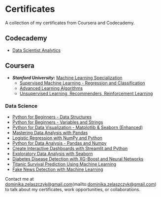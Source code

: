 # Certificates

A collection of my certificates from Coursera and Codecademy.

## Codecademy

* [Data Scientist Analytics](https://github.com/dominika-zelaszczyk/certificates/blob/main/Codecademy_Data%20Scientist%20-%20Analytics.pdf)

## Coursera

* ***Stanford University:*** [Machine Learning Specialization](https://github.com/dominika-zelaszczyk/certificates/blob/main/Coursera/Machine%20Learning%20Specialization.pdf)
  * [Supervised Machine Learning - Regression and Classification](https://github.com/dominika-zelaszczyk/certificates/blob/main/Coursera/Supervised%20Machine%20Learning%20-%20Regression%20and%20Classification.pdf)
  * [Advanced Learning Algorithms](https://github.com/dominika-zelaszczyk/certificates/blob/main/Coursera/Advanced%20Learning%20Algorithms.pdf)
  * [Unsupervised Learning, Recommenders, Reinforcement Learning](https://github.com/dominika-zelaszczyk/certificates/blob/main/Coursera/Unsupervised%20Learning%2C%20Recommenders%2C%20Reinforcement%20Learning.pdf)

### Data Science

* [Python for Beginners - Data Structures](https://github.com/dominika-zelaszczyk/certificates/blob/main/Coursera/Python%20for%20Beginners%20-%20Data%20Structures.pdf)
* [Python for Beginners - Variables and Strings](https://github.com/dominika-zelaszczyk/certificates/blob/main/Coursera/Python%20for%20Beginners%20-%20Variables%20and%20Strings.pdf)
* [Python for Data Visualization - Matplotlib & Seaborn (Enhanced)](https://github.com/dominika-zelaszczyk/certificates/blob/main/Coursera/Python%20for%20Data%20Visualization%20-%20Matplotlib%20%26%20Seaborn%20(Enhanced).pdf)
* [Mastering Data Analysis with Pandas](https://github.com/dominika-zelaszczyk/certificates/blob/main/Coursera/Mastering%20Data%20Analysis%20with%20Pandas.pdf)
* [Logistic Regression with NumPy and Python](https://github.com/dominika-zelaszczyk/certificates/blob/main/Coursera/Logistic%20Regression%20with%20NumPy%20and%20Python.pdf)
* [Python for Data Analysis - Pandas and Numpy](https://github.com/dominika-zelaszczyk/certificates/blob/main/Coursera/Python%20for%20Data%20Analysis%20-%20Pandas%20and%20Numpy.pdf)
* [Create Interactive Dashboards with Streamlit and Python](https://github.com/dominika-zelaszczyk/certificates/blob/main/Coursera/Create%20Interactive%20Dashboards%20with%20Streamlit%20and%20Python.pdf)
* [Exploratory Data Analysis with Seaborn](https://github.com/dominika-zelaszczyk/certificates/blob/main/Coursera/Exploratory%20Data%20Analysis%20with%20Seaborn.pdf)
* [Diabetes Disease Detection with XG-Boost and Neural Networks](https://github.com/dominika-zelaszczyk/certificates/blob/main/Coursera/Diabetes%20Disease%20Detection%20with%20XG-Boost%20and%20Neural%20Networks.pdf)
* [Titanic Survival Prediction Using Machine Learning](https://github.com/dominika-zelaszczyk/certificates/blob/main/Coursera/Titanic%20Survival%20Prediction%20Using%20Machine%20Learning.pdf)
* [Fake News Detection with Machine Learning](https://github.com/dominika-zelaszczyk/certificates/blob/main/Coursera/Fake%20News%20Detection%20with%20Machine%20Learning.pdf)

Contact me at dominika.zelaszczyk@gmail.com(mailto:dominika.zelaszczyk@gmail.com) to talk about my certificates, work opportunities, or collaborations.
